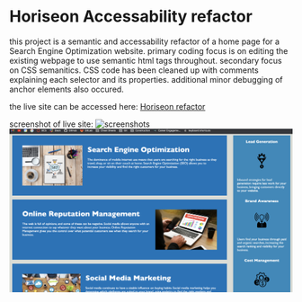 # Horiseon Accessability refactor
this project is a semantic and accessability refactor of a home page for a Search Engine Optimization website. primary coding focus is on editing the existing webpage to use semantic html tags throughout. 
secondary focus on CSS semanitics. CSS code has been cleaned up with comments explaining each selector and its properties. additional minor debugging of anchor elements also occured.

the live site can be accessed here: [Horiseon refactor]( https://rstamey.github.io/semantic-refactor/)

screenshot of live site: ![screenshots](Screenshot2.png)
![screenshots](Screenshot1.png)